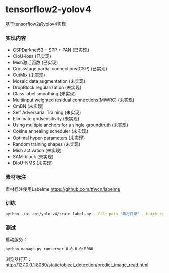 # tensorflow2-yolov4

基于tensorflow2的yolov4实现

### 实现内容

- CSPDarknet53 + SPP + PAN (已实现)
- CIoU-loss (已实现)
- Mish激活函数 (已实现)
- Crossstage partial connections(CSP) (已实现)
- CutMix (未实现)
- Mosaic data augmentation (未实现)
- DropBlock regularization (未实现)
- Class label smoothing (未实现)
- Multiinput weighted residual connections(MiWRC) (未实现)
- CmBN (未实现)
- Self Adversarial Training (未实现)
- Eliminate gridsensitivity (未实现)
- Using multiple anchors for a single groundtruth (未实现)
- Cosine annealing scheduler (未实现)
- Optimal hyper-parameters (未实现)
- Random training shapes (未实现)
- Mish activation (未实现)
- SAM-block (未实现)
- DIoU-NMS (未实现)


### 素材标注

素材标注使用Labelme
https://github.com/tfwcn/labelme

### 训练

```bash
python ./ai_api/yolo_v4/train_label.py --file_path "素材目录" --batch_size 8
```

### 测试

启动服务：
```bash
python manage.py runserver 0.0.0.0:8080
```

浏览器打开：http://127.0.0.1:8080/static/object_detection/predict_image_read.html